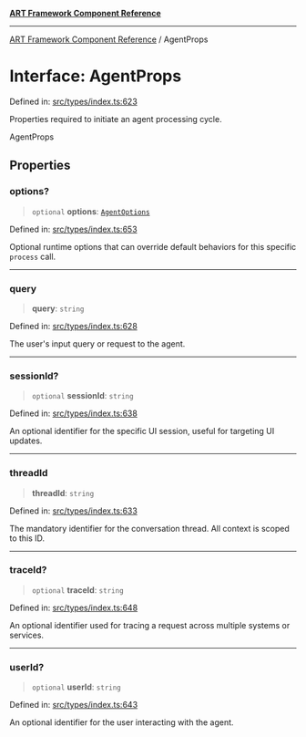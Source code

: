 [**ART Framework Component Reference**](../README.md)

***

[ART Framework Component Reference](../README.md) / AgentProps

# Interface: AgentProps

Defined in: [src/types/index.ts:623](https://github.com/hashangit/ART/blob/fe46dfaaacd3f198d9540925c3184fcab0f9c813/src/types/index.ts#L623)

Properties required to initiate an agent processing cycle.

 AgentProps

## Properties

### options?

> `optional` **options**: [`AgentOptions`](AgentOptions.md)

Defined in: [src/types/index.ts:653](https://github.com/hashangit/ART/blob/fe46dfaaacd3f198d9540925c3184fcab0f9c813/src/types/index.ts#L653)

Optional runtime options that can override default behaviors for this specific `process` call.

***

### query

> **query**: `string`

Defined in: [src/types/index.ts:628](https://github.com/hashangit/ART/blob/fe46dfaaacd3f198d9540925c3184fcab0f9c813/src/types/index.ts#L628)

The user's input query or request to the agent.

***

### sessionId?

> `optional` **sessionId**: `string`

Defined in: [src/types/index.ts:638](https://github.com/hashangit/ART/blob/fe46dfaaacd3f198d9540925c3184fcab0f9c813/src/types/index.ts#L638)

An optional identifier for the specific UI session, useful for targeting UI updates.

***

### threadId

> **threadId**: `string`

Defined in: [src/types/index.ts:633](https://github.com/hashangit/ART/blob/fe46dfaaacd3f198d9540925c3184fcab0f9c813/src/types/index.ts#L633)

The mandatory identifier for the conversation thread. All context is scoped to this ID.

***

### traceId?

> `optional` **traceId**: `string`

Defined in: [src/types/index.ts:648](https://github.com/hashangit/ART/blob/fe46dfaaacd3f198d9540925c3184fcab0f9c813/src/types/index.ts#L648)

An optional identifier used for tracing a request across multiple systems or services.

***

### userId?

> `optional` **userId**: `string`

Defined in: [src/types/index.ts:643](https://github.com/hashangit/ART/blob/fe46dfaaacd3f198d9540925c3184fcab0f9c813/src/types/index.ts#L643)

An optional identifier for the user interacting with the agent.
